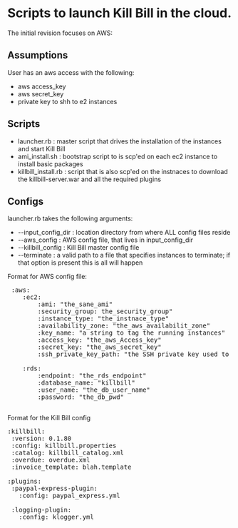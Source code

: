 Scripts to launch Kill Bill in the cloud.
========================================


The initial revision focuses on AWS:

Assumptions
-------------

User has an aws access with the following:
* aws access_key
* aws secret_key
* private key to shh to e2 instances

Scripts
-------
* launcher.rb : master script that drives the installation of the instances and start Kill Bill
* ami_install.sh : bootstrap script to is scp'ed on each ec2 instance to install basic packages
* killbill_install.rb : script that is also scp'ed on the instnaces to download the killbill-server.war and all the required plugins


Configs
--------

launcher.rb takes the following arguments:
* --input_config_dir : location directory from where ALL config files reside
* --aws_config : AWS config file, that lives in input_config_dir
* --killbill_config : Kill Bill master config file
* --terminate : a valid path to a file that specifies instances to terminate; if that option is present this is all will happen

Format for AWS config file:
<pre>
 :aws:
    :ec2:
        :ami: "the_sane_ami"
        :security_group: the_security_group"
        :instance_type: "the_instnace_type"
        :availability_zone: "the_aws_availabilit_zone"
        :key_name: "a string to tag the running instances"
        :access_key: "the_aws_Access_key"
        :secret_key: "the_aws_secret_key"
        :ssh_private_key_path: "the SSH private key used to connect to running instances"

    :rds:
        :endpoint: "the_rds_endpoint"
        :database_name: "killbill"
        :user_name: "the_db_user_name"
        :password: "the_db_pwd"

</pre>

Format for the Kill Bill config

<pre>
:killbill:
 :version: 0.1.80
 :config: killbill.properties
 :catalog: killbill_catalog.xml 
 :overdue: overdue.xml
 :invoice_template: blah.template

:plugins: 
 :paypal-express-plugin:
   :config: paypal_express.yml

 :logging-plugin:
   :config: klogger.yml
</pre>

